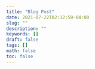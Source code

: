 ```yaml
---
title: "Blog Post"
date: 2021-07-22T02:12:59-04:00
slug: ""
description: ""
keywords: []
draft: false
tags: []
math: false
toc: false
---
```


